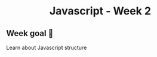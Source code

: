 <h1 align="center">Javascript - Week 2</h1>

## Week goal 🏁

<p>Learn about Javascript structure</p>
